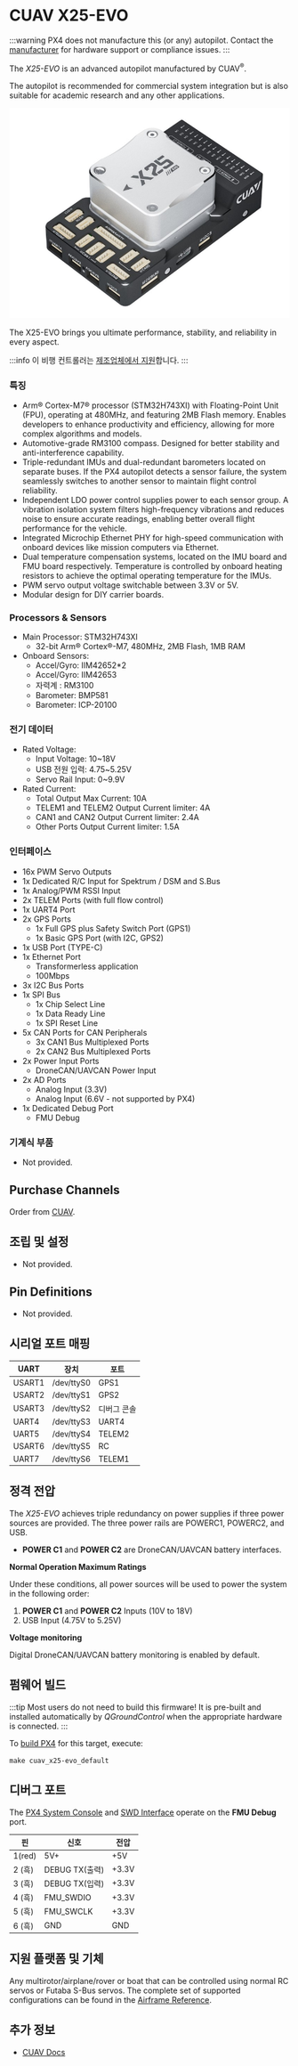 # CUAV X25-EVO

:::warning
PX4 does not manufacture this (or any) autopilot.
Contact the [manufacturer](https://store.cuav.net/) for hardware support or compliance issues.
:::

The _X25-EVO_ is an advanced autopilot manufactured by CUAV<sup>&reg;</sup>.

The autopilot is recommended for commercial system integration but is also suitable for academic research and any other applications.

![X25-EVO AutoPilot - hero image](../../assets/flight_controller/cuav_x25-evo/X25-EVO.jpg)

The X25-EVO brings you ultimate performance, stability, and reliability in every aspect.

:::info
이 비행 컨트롤러는 [제조업체에서 지원](../flight_controller/autopilot_manufacturer_supported.md)합니다.
:::

### 특징

- Arm® Cortex-M7® processor (STM32H743XI) with Floating-Point Unit (FPU), operating at 480MHz, and featuring 2MB Flash memory. Enables developers to enhance productivity and efficiency, allowing for more complex algorithms and models.
- Automotive-grade RM3100 compass. Designed for better stability and anti-interference capability.
- Triple-redundant IMUs and dual-redundant barometers located on separate buses. If the PX4 autopilot detects a sensor failure, the system seamlessly switches to another sensor to maintain flight control reliability.
- Independent LDO power control supplies power to each sensor group. A vibration isolation system filters high-frequency vibrations and reduces noise to ensure accurate readings, enabling better overall flight performance for the vehicle.
- Integrated Microchip Ethernet PHY for high-speed communication with onboard devices like mission computers via Ethernet.
- Dual temperature compensation systems, located on the IMU board and FMU board respectively. Temperature is controlled by onboard heating resistors to achieve the optimal operating temperature for the IMUs.
- PWM servo output voltage switchable between 3.3V or 5V.
- Modular design for DIY carrier boards.

### Processors & Sensors

- Main Processor: STM32H743XI
  - 32-bit Arm® Cortex®-M7, 480MHz, 2MB Flash, 1MB RAM
- Onboard Sensors:
  - Accel/Gyro: IIM42652\*2
  - Accel/Gyro: IIM42653
  - 자력계 : RM3100
  - Barometer: BMP581
  - Barometer: ICP-20100

### 전기 데이터

- Rated Voltage:
  - Input Voltage: 10~18V
  - USB 전원 입력: 4.75~5.25V
  - Servo Rail Input: 0~9.9V
- Rated Current:
  - Total Output Max Current: 10A
  - TELEM1 and TELEM2 Output Current limiter: 4A
  - CAN1 and CAN2 Output Current limiter: 2.4A
  - Other Ports Output Current limiter: 1.5A

### 인터페이스

- 16x PWM Servo Outputs
- 1x Dedicated R/C Input for Spektrum / DSM and S.Bus
- 1x Analog/PWM RSSI Input
- 2x TELEM Ports (with full flow control)
- 1x UART4 Port
- 2x GPS Ports
  - 1x Full GPS plus Safety Switch Port (GPS1)
  - 1x Basic GPS Port (with I2C, GPS2)
- 1x USB Port (TYPE-C)
- 1x Ethernet Port
  - Transformerless application
  - 100Mbps
- 3x I2C Bus Ports
- 1x SPI Bus
  - 1x Chip Select Line
  - 1x Data Ready Line
  - 1x SPI Reset Line
- 5x CAN Ports for CAN Peripherals
  - 3x CAN1 Bus Multiplexed Ports
  - 2x CAN2 Bus Multiplexed Ports
- 2x Power Input Ports
  - DroneCAN/UAVCAN Power Input
- 2x AD Ports
  - Analog Input (3.3V)
  - Analog Input (6.6V - not supported by PX4)
- 1x Dedicated Debug Port
  - FMU Debug

### 기계식 부품

- Not provided.

## Purchase Channels

Order from [CUAV](https://store.cuav.net/).

## 조립 및 설정

- Not provided.

## Pin Definitions

- Not provided.

## 시리얼 포트 매핑

| UART   | 장치         | 포트     |
| ------ | ---------- | ------ |
| USART1 | /dev/ttyS0 | GPS1   |
| USART2 | /dev/ttyS1 | GPS2   |
| USART3 | /dev/ttyS2 | 디버그 콘솔 |
| UART4  | /dev/ttyS3 | UART4  |
| UART5  | /dev/ttyS4 | TELEM2 |
| USART6 | /dev/ttyS5 | RC     |
| UART7  | /dev/ttyS6 | TELEM1 |

## 정격 전압

The _X25-EVO_ achieves triple redundancy on power supplies if three power sources are provided. The three power rails are POWERC1, POWERC2, and USB.

- **POWER C1** and **POWER C2** are DroneCAN/UAVCAN battery interfaces.

**Normal Operation Maximum Ratings**

Under these conditions, all power sources will be used to power the system in the following order:

1. **POWER C1** and **POWER C2** Inputs (10V to 18V)
2. USB Input (4.75V to 5.25V)

**Voltage monitoring**

Digital DroneCAN/UAVCAN battery monitoring is enabled by default.

## 펌웨어 빌드

:::tip
Most users do not need to build this firmware!
It is pre-built and installed automatically by _QGroundControl_ when the appropriate hardware is connected.
:::

To [build PX4](../dev_setup/building_px4.md) for this target, execute:

```
make cuav_x25-evo_default
```

<a id="debug_port"></a>

## 디버그 포트

The [PX4 System Console](../debug/system_console.md) and [SWD Interface](../debug/swd_debug.md) operate on the **FMU Debug** port.

| 핀                         | 신호                              | 전압                    |
| ------------------------- | ------------------------------- | --------------------- |
| 1(red) | 5V+                             | +5V                   |
| 2 (흑)  | DEBUG TX(출력) | +3.3V |
| 3 (흑)  | DEBUG TX(입력) | +3.3V |
| 4 (흑)  | FMU_SWDIO  | +3.3V |
| 5 (흑)  | FMU_SWCLK  | +3.3V |
| 6 (흑)  | GND                             | GND                   |

## 지원 플랫폼 및 기체

Any multirotor/airplane/rover or boat that can be controlled using normal RC servos or Futaba S-Bus servos. The complete set of supported configurations can be found in the [Airframe Reference](../airframes/airframe_reference.md).

## 추가 정보

- [CUAV Docs](https://doc.cuav.net/)
